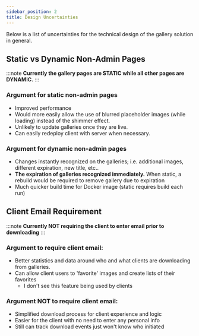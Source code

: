 ```yaml
---
sidebar_position: 2
title: Design Uncertainties
---
```


Below is a list of uncertainties for the technical design of the gallery solution in general.

## Static vs Dynamic Non-Admin Pages

:::note
**Currently the gallery pages are STATIC while all other pages are DYNAMIC.**
:::

### Argument for static **non-admin** pages

- Improved performance
- Would more easily allow the use of blurred placeholder images (while loading) instead of the shimmer effect.
- Unlikely to update galleries once they are live.
- Can easily redeploy client with server when necessary.

### Argument for dynamic **non-admin** pages

- Changes instantly recognized on the galleries; i.e. additional images, different expiration, new title, etc..
- **The expiration of galleries recognized immediately.** When static, a rebuild would be required to remove gallery due to expiration
- Much quicker build time for Docker image (static requires build each run)

## Client Email Requirement

:::note
**Currently NOT requiring the client to enter email prior to downloading**
:::

### Argument to require client email:

- Better statistics and data around who and what clients are downloading from galleries.
- Can allow client users to 'favorite' images and create lists of their favorites
  - I don't see this feature being used by clients

### Argument NOT to require client email:

- Simplified download process for client experience and logic
- Easier for the client with no need to enter any personal info
- Still can track download events just won't know who initiated

